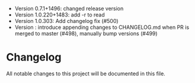 - Version 0.7.1+1496: changed release version
- Version 1.0.220+1483: add -r to read
- Version 1.0.303: Add changelog fix (#500)
- Version : introduce appending changes to CHANGELOG.md when PR is merged to master (#498), manually bump versions (#499)
# Changelog

All notable changes to this project will be documented in this file.